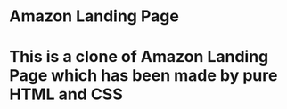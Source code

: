 ﻿# Amazon Landing Page
# This is a clone of Amazon Landing Page which has been made by pure HTML and CSS
